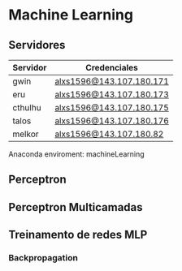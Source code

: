 # Machine Learning

## Servidores

|Servidor | Credenciales                |
|---------|-----------------------------|
| gwin    |    alxs1596@143.107.180.171 |
| eru     |    alxs1596@143.107.180.173 |
| cthulhu |    alxs1596@143.107.180.175 |
| talos   |    alxs1596@143.107.180.176 |
| melkor  |    alxs1596@143.107.180.82  |

Anaconda enviroment: machineLearning



## Perceptron

## Perceptron Multicamadas

## Treinamento de redes MLP

### Backpropagation
